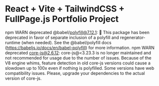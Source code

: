 # React + Vite + TailwindCSS + FullPage.js Portfolio Project


npm WARN deprecated @babel/polyfill@7.12.1: 🚨 This package has been deprecated in favor of separate inclusion of a polyfill and regenerator-runtime (when needed). See the @babel/polyfill docs (https://babeljs.io/docs/en/babel-polyfill) for more information.
npm WARN deprecated core-js@2.6.12: core-js@<3.23.3 is no longer maintained and not recommended for usage due to the number of issues. Because of the V8 engine whims, feature detection in old core-js versions could cause a slowdown up to 100x even if nothing is polyfilled. Some versions have web compatibility issues. Please, upgrade your dependencies to the actual version of core-js.
